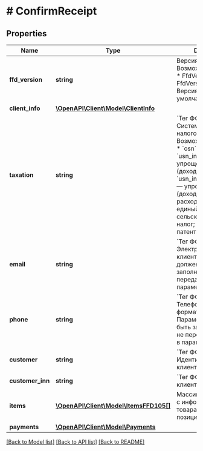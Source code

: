 # # ConfirmReceipt

## Properties

Name | Type | Description | Notes
------------ | ------------- | ------------- | -------------
**ffd_version** | **string** | Версия ФФД. Возможные значения: * FfdVersion: &#x60;1.2&#x60;, * FfdVersion: &#x60;1.05&#x60;.  Версия ФФД по умолчанию — &#x60;1.05&#x60;. | [default to '1.05']
**client_info** | [**\OpenAPI\Client\Model\ClientInfo**](.md) |  | [optional]
**taxation** | **string** | &#x60;Тег ФФД: 1055.&#x60;   Система налогообложения. Возможные значения: * &#x60;osn&#x60; — общая СН; * &#x60;usn_income&#x60; — упрощенная СН (доходы); * &#x60;usn_income_outcome&#x60; — упрощенная СН (доходы минус расходы); * &#x60;esn&#x60; — единый сельскохозяйственный налог; * &#x60;patent&#x60; — патентная СН. |
**email** | **string** | &#x60;Тег ФФД: 1008.&#x60;&lt;br&gt;  Электронная почта клиента. Параметр должен быть заполнен, если не передано значение  в параметре &#x60;Phone&#x60;. | [optional]
**phone** | **string** | &#x60;Тег ФФД: 1008.&#x60;&lt;br&gt;  Телефон клиента в формате &#x60;+{Ц}&#x60;. Параметр должен быть заполнен, если не передано значение  в параметре &#x60;Email&#x60;. | [optional]
**customer** | **string** | &#x60;Тег ФФД: 1227&#x60;   Идентификатор/имя клиента. | [optional]
**customer_inn** | **string** | &#x60;Тег ФФД: 1228&#x60;   ИНН клиента. | [optional]
**items** | [**\OpenAPI\Client\Model\ItemsFFD105[]**](ItemsFFD105.md) | Массив позиций чека с информацией о товарах (не более 100 позиций). |
**payments** | [**\OpenAPI\Client\Model\Payments**](Payments.md) |  | [optional]

[[Back to Model list]](../../README.md#models) [[Back to API list]](../../README.md#endpoints) [[Back to README]](../../README.md)
